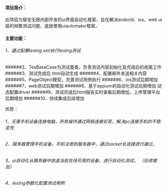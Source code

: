 #### 项目简介：
此项目为智宝无限内部开发的ui界面自动化框架，旨在解决andorid、ios、web ui层的频繁测试问题，底层使用uiautomator框架。 
#### 主要功能：
###### 1、通过配置testng.xml执行testng测试
######2、TesBaseCase为测试基类，负责测试内容初始化及完成后的收尾工作
######3、测试完成后 html自动生成
######4、配置邮件发送相关内容
######5、PageObject模型，完善测试用例执行
######6、ios测试后期增加
######7、web测试后期增加
######8、基于appium的自动化测试后期增加 动态配置driver
######9、测试完成后html报告实时查看后期增加，上传管理平台后期增加
######10、持续集成后续增加


优势：
###### 1、无需手机设备连接电脑，所有操作通过网络连接实现，解决pc连接手机的不稳定性
###### 2、服务器管理手机设备，手机注册到服务器中，通过socket长连接进行通过。
###### 3、ui自动化从服务器中挑选当前在线可用的设备，进行自动化测试。 （后续增加）
###### 4、testng参数化配置测试用例


